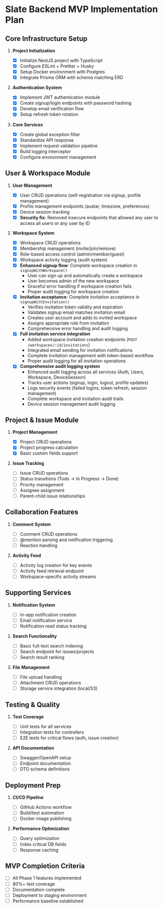 # Slate Backend MVP Implementation Plan

## Core Infrastructure Setup

1. **Project Initialization**

   - [x] Initialize NestJS project with TypeScript
   - [x] Configure ESLint + Prettier + Husky
   - [x] Setup Docker environment with Postgres
   - [x] Integrate Prisma ORM with schema matching ERD

2. **Authentication System**

   - [x] Implement JWT authentication module
   - [x] Create signup/login endpoints with password hashing
   - [x] Develop email verification flow
   - [x] Setup refresh token rotation

3. **Core Services**
   - [x] Create global exception filter
   - [x] Standardize API response
   - [x] Implement request validation pipeline
   - [x] Build logging interceptor
   - [x] Configure environment management

## User & Workspace Module

1. **User Management**

   - [x] User CRUD operations (self-registration via signup, profile management)
   - [x] Profile management endpoints (avatar, timezone, preferences)
   - [x] Device session tracking
   - [x] **Security fix**: Removed insecure endpoints that allowed any user to access all users or any user by ID

2. **Workspace System**
   - [x] Workspace CRUD operations
   - [x] Membership management (invite/join/remove)
   - [x] Role-based access control (admin/member/guest)
   - [x] Workspace activity logging (audit system)
   - [x] **Enhanced signup flow**: Complete workspace creation in `signupWithWorkspace()` 
     - User can sign up and automatically create a workspace
     - User becomes admin of the new workspace
     - Graceful error handling if workspace creation fails
     - Proper audit logging for workspace creation
   - [x] **Invitation acceptance**: Complete invitation acceptance in `signupWithInvitation()`
     - Verifies invitation token validity and expiration
     - Validates signup email matches invitation email
     - Creates user account and adds to invited workspace
     - Assigns appropriate role from invitation
     - Comprehensive error handling and audit logging
   - [x] **Full invitation service integration**
     - Added workspace invitation creation endpoints (`POST /workspaces/:id/invitations`)
     - Integrated email sending for invitation notifications
     - Complete invitation management with token-based workflow
     - Proper audit logging for all invitation operations
   - [x] **Comprehensive audit logging system**
     - Enhanced audit logging across all services (Auth, Users, Workspace, DeviceSession)
     - Tracks user actions (signup, login, logout, profile updates)
     - Logs security events (failed logins, token refresh, session management)
     - Complete workspace and invitation audit trails
     - Device session management audit logging

## Project & Issue Module

1. **Project Management**

   - [x] Project CRUD operations
   - [x] Project progress calculation
   - [x] Basic custom fields support

2. **Issue Tracking**
   - [ ] Issue CRUD operations
   - [ ] Status transitions (Todo → In Progress → Done)
   - [ ] Priority management
   - [ ] Assignee assignment
   - [ ] Parent-child issue relationships

## Collaboration Features

1. **Comment System**

   - [ ] Comment CRUD operations
   - [ ] @mention parsing and notification triggering
   - [ ] Reaction handling

2. **Activity Feed**
   - [ ] Activity log creation for key events
   - [ ] Activity feed retrieval endpoint
   - [ ] Workspace-specific activity streams

## Supporting Services

1. **Notification System**

   - [ ] In-app notification creation
   - [ ] Email notification service
   - [ ] Notification read status tracking

2. **Search Functionality**

   - [ ] Basic full-text search indexing
   - [ ] Search endpoint for issues/projects
   - [ ] Search result ranking

3. **File Management**
   - [ ] File upload handling
   - [ ] Attachment CRUD operations
   - [ ] Storage service integration (local/S3)

## Testing & Quality

1. **Test Coverage**

   - [ ] Unit tests for all services
   - [ ] Integration tests for controllers
   - [ ] E2E tests for critical flows (auth, issue creation)

2. **API Documentation**
   - [ ] Swagger/OpenAPI setup
   - [ ] Endpoint documentation
   - [ ] DTO schema definitions

## Deployment Prep

1. **CI/CD Pipeline**

   - [ ] GitHub Actions workflow
   - [ ] Build/test automation
   - [ ] Docker image publishing

2. **Performance Optimization**
   - [ ] Query optimization
   - [ ] Index critical DB fields
   - [ ] Response caching

## MVP Completion Criteria

- [ ] All Phase 1 features implemented
- [ ] 80%+ test coverage
- [ ] Documentation complete
- [ ] Deployment to staging environment
- [ ] Performance baseline established
